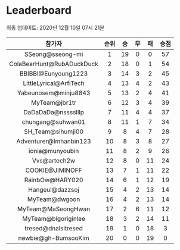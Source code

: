 # Leaderboard
최종 업데이트: 2020년 12월 10일 07시 21분




| 참가자 | 순위 | 승 | 무 | 패 | 승점 |
|:---:|:---:|:---:|:---:|:---:|:---:|
| SSeong@sseong-mi | 1 | 19 | 0 | 0 | 57 |
| ColaBearHunt@RubADuckDuck | 2 | 18 | 0 | 1 | 54 |
| BBIBBI@Eunyoung1223 | 3 | 14 | 3 | 2 | 45 |
| LittleLyrical@ArfiTech | 4 | 13 | 4 | 2 | 43 |
| Yabeunosem@minju8843 | 5 | 13 | 2 | 4 | 41 |
| MyTeam@jbr1tr | 6 | 12 | 3 | 4 | 39 |
| DaDaDaDa@nsssslllp | 7 | 11 | 4 | 4 | 37 |
| chungang@suhwan01 | 8 | 11 | 1 | 7 | 34 |
| SH_Team@sihumji00 | 9 | 8 | 4 | 7 | 28 |
| Adventurer@Imhanbin123 | 10 | 8 | 3 | 8 | 27 |
| ionia@munyoubin | 11 | 8 | 2 | 9 | 26 |
| Vvs@artech2w | 12 | 8 | 0 | 11 | 24 |
| COOKIE@JIMINOFF | 13 | 7 | 1 | 11 | 22 |
| RainbOw@HARY020 | 14 | 6 | 1 | 12 | 19 |
| Hangeul@dazzsoj | 15 | 4 | 2 | 13 | 14 |
| MyTeam@dwgoon | 16 | 4 | 2 | 13 | 14 |
| MyTeam@MaSeongHwan | 17 | 2 | 6 | 11 | 12 |
| MyTeam@bigoriginlee | 18 | 3 | 2 | 14 | 11 |
| tresed@dnalsitresed | 19 | 1 | 0 | 18 | 3 |
| newbie@gh-BumsooKim | 20 | 0 | 0 | 19 | 0 |